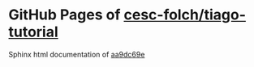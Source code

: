 GitHub Pages of [cesc-folch/tiago-tutorial](https://github.com/cesc-folch/tiago-tutorial.git)
===
Sphinx html documentation of [aa9dc69e](https://github.com/cesc-folch/tiago-tutorial/tree/aa9dc69e57a18c505d5d76c9c3f27446696d4288)

